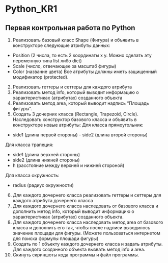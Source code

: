 # Python_KR1
## Первая контрольная работа по Python
1. Реализовать базовый класс Shape (Фигура) и объявить в
конструкторе следующие атрибуты данных:
- Position (2 числа, то есть 2 координаты x y. Можно сделать эту переменную типа list либо dict)
- Scale (число, отвечающее за масштаб фигуры)
- Color (название цвета)
Все атрибуты должны иметь защищенный модификатор (protected). 
2. Реализовать геттеры и сеттеры для каждого атрибута
3. Реализовать метод info, который выводит информацию о характеристиках (атрибутах) созданного объекта
4. Реализовать метод area, который выводит надпись “Площадь фигуры”.
5. Создать 3 дочерних класса (Rectangle, Trapezoid, Circle). Наследовать конструктор базового класса и объявить в конструкторе новые атрибуты:
Для класса прямоугольник:
- side1 (длина первой стороны) - side2 (длина второй стороны)

Для класса трапеция:
- side1 (длина верхней стороны)
- side2 (длина нижней стороны)
- h (расстояние между верхней и нижней стороной)

Для класса окружность:
- radius (радиус окружности)
6. Для каждого дочернего класса реализовать геттеры и сеттеры для каждого атрибута дочернего класса
7. Для каждого дочернего класса наследовать от базового класса и дополнить метод info, который выводит информацию о характеристиках (атрибутах) созданного объекта.
8. Для каждого дочернего класса наследовать метод area от базового класса и дополнить его так, чтобы после надписи выводилось значение площади для фигуры. (Можете пользоваться интернетом для поиска формулы площади фигуры)
9. Создать по 1 объекту каждого дочернего класса и задать атрибуты. Для каждого созданного объекта вызвать метод info и area.
10. Скинуть скриншоты кода программы и файл программы.
